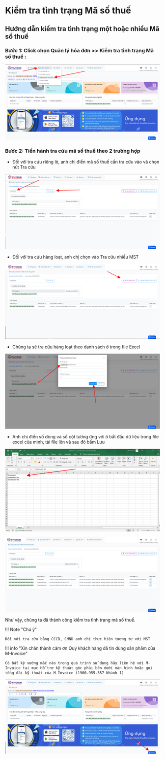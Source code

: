 # **Kiểm tra tình trạng Mã số thuế**

## **Hướng dẫn kiểm tra tình trạng một hoặc nhiều Mã số thuế**

### Bước 1: Click chọn Quản lý hóa đơn >> Kiểm tra tình trạng Mã số thuế :

![Hình 1](../../assets/images/mSMI/msmi_kiemTraMST_1.png)

### Bước 2: Tiến hành tra cứu mã số thuế theo 2 trường hợp

- Đối với tra cứu riêng lẻ, anh chị điền mã số thuế cần tra cứu vào và chọn nút Tra cứu

![Hình 2](../../assets/images/mSMI/msmi_kiemTraMST_2.png)

- Đối với tra cứu hàng loạt, anh chị chọn vào Tra cứu nhiều MST

![Hình 3](../../assets/images/mSMI/msmi_kiemTraMST_3.png)

- Chúng ta sẽ tra cứu hàng loạt theo danh sách ở trong file Excel

![Hình 4](../../assets/images/mSMI/msmi_kiemTraMST_4.png)

- Anh chị điền số dòng và số cột tương ứng với ô bắt đầu dữ liệu trong file excel của mình, tải file lên và sau đó bấm Lưu

![Hình 5](../../assets/images/mSMI/msmi_kiemTraMST_5.png)

![Hình 6](../../assets/images/mSMI/msmi_kiemTraMST_6.png)

Như vậy, chúng ta đã thành công kiểm tra tình trạng mã số thuế.

!!! Note "Chú ý"

    Đối với tra cứu bằng CCCD, CMND anh chị thực hiện tương tự với MST

!!! info "Xin chân thành cảm ơn Quý khách hàng đã tin dùng sản phẩm của M-Invoice"

    Có bất kỳ vướng mắc nào trong quá trình sử dụng hãy liên hệ với M-Invoice tại mục Hỗ trợ kỹ thuật góc phải bên dưới màn hình hoặc gọi tổng đài kỹ thuật của M-Invoice (1900.955.557 Nhánh 1)

![Hình 7](../../assets/images/mSMI/msmi_footer.png)
